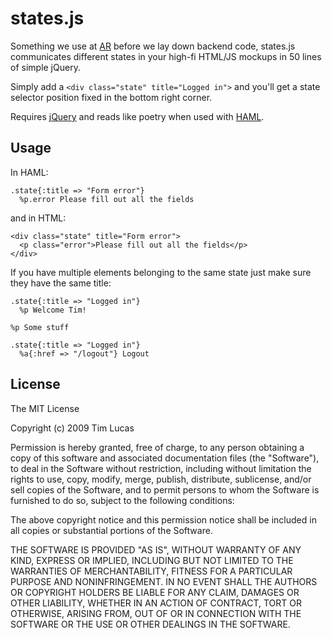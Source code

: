 states.js
=========

Something we use at [AR](http://agencyrainford.com/) before we lay down backend code, states.js communicates different states in your high-fi HTML/JS mockups in 50 lines of simple jQuery.

Simply add a `<div class="state" title="Logged in">` and you'll get a state selector position fixed in the bottom right corner.

Requires [jQuery](http://jquery.com/) and reads like poetry when used with [HAML](http://haml.hamptoncatlin.com/).

Usage
-----

In HAML:

    .state{:title => "Form error"}
      %p.error Please fill out all the fields
      
and in HTML:

    <div class="state" title="Form error">
      <p class="error">Please fill out all the fields</p>
    </div>

If you have multiple elements belonging to the same state just make sure they have the same title:

    .state{:title => "Logged in"}
      %p Welcome Tim!
  
    %p Some stuff
  
    .state{:title => "Logged in"}
      %a{:href => "/logout"} Logout

License
-------

The MIT License

Copyright (c) 2009 Tim Lucas

Permission is hereby granted, free of charge, to any person obtaining a copy
of this software and associated documentation files (the "Software"), to deal
in the Software without restriction, including without limitation the rights
to use, copy, modify, merge, publish, distribute, sublicense, and/or sell
copies of the Software, and to permit persons to whom the Software is
furnished to do so, subject to the following conditions:

The above copyright notice and this permission notice shall be included in
all copies or substantial portions of the Software.

THE SOFTWARE IS PROVIDED "AS IS", WITHOUT WARRANTY OF ANY KIND, EXPRESS OR
IMPLIED, INCLUDING BUT NOT LIMITED TO THE WARRANTIES OF MERCHANTABILITY,
FITNESS FOR A PARTICULAR PURPOSE AND NONINFRINGEMENT. IN NO EVENT SHALL THE
AUTHORS OR COPYRIGHT HOLDERS BE LIABLE FOR ANY CLAIM, DAMAGES OR OTHER
LIABILITY, WHETHER IN AN ACTION OF CONTRACT, TORT OR OTHERWISE, ARISING FROM,
OUT OF OR IN CONNECTION WITH THE SOFTWARE OR THE USE OR OTHER DEALINGS IN
THE SOFTWARE.